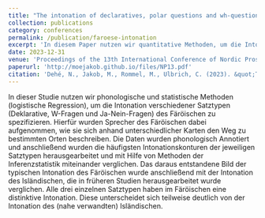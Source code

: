 ```yaml
---
title: "The intonation of declaratives, polar questions and wh-questions in two varieties of Faroese"
collection: publications
category: conferences
permalink: /publication/faroese-intonation
excerpt: 'In diesem Paper nutzen wir quantitative Methoden, um die Intonation verschiedener Satztypen des Färöischen zu beschreiben.'
date: 2023-12-31
venue: 'Proceedings of the 13th International Conference of Nordic Prosody'
paperurl: 'http://moejakob.github.io/files/NP13.pdf'
citation: 'Dehé, N., Jakob, M., Rommel, M., Ulbrich, C. (2023). &quot;The intonation of declaratives, polar questions and wh-questions in two varieties of Faroese.&quot; <i>Proceedings of the 13th International Conference of Nordic Prosody</i>. 117-129.'
---
```


In dieser Studie nutzen wir phonologische und statistische Methoden (logistische Regression), um die Intonation verschiedener Satztypen (Deklarative, W-Fragen und Ja-Nein-Fragen) des Färöischen zu spezifizieren. Hierfür wurden Sprecher des Färöischen dabei aufgenommen, wie sie sich anhand unterschiedlicher Karten den Weg zu bestimmten Orten beschreiben. Die Daten wurden phonologisch Annotiert und anschließend wurden die häufigsten Intonationskonturen der jeweiligen Satztypen herausgearbeitet und mit Hilfe von Methoden der Inferenzstatistik miteinander verglichen. Das daraus entstandene Bild der typischen Intonation des Färöischen wurde anschließend mit der Intonation des Isländischen, die in früheren Studien herausgearbeitet wurde verglichen. Alle drei einzelnen Satztypen haben im Färöischen eine distinktive Intonation. Diese unterscheidet sich teilweise deutlich von der Intonation des (nahe verwandten) Isländischen.
